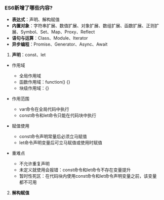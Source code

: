 ### ES6新增了哪些内容?

- **表达式**：声明、解构赋值
- **内置对象**：字符串扩展、数值扩展、对象扩展、数组扩展、函数扩展、正则扩展、Symbol、Set、Map、Proxy、Reflect
- **语句与运算**：Class、Module、Iterator
- **异步编程**：Promise、Generator、Async、Await

1. **声明**：const、let

- 作用域
    - 全局作用域
    - 函数作用域：function() {}
    - 块级作用域：{}

- 作用范围
    - var命令在全局代码中执行
    - const命令和let命令只能在代码块中执行

- 赋值使用 
    - const命令声明常量后必须立马赋值
    - let命令声明变量后可立马赋值或使用时赋值

- 重难点
    - 不允许重复声明
    - 未定义就使用会报错：const命令和let命令不存在变量提升
    - 暂时性死区：在代码块内使用const命令和let命令声明变量之前，该变量都不可用

2. **解构赋值**